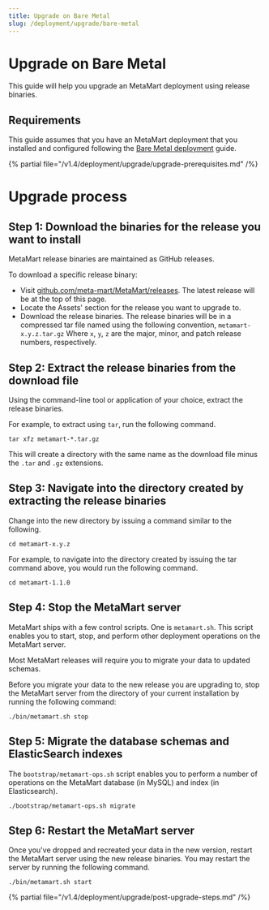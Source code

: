 ```yaml
---
title: Upgrade on Bare Metal
slug: /deployment/upgrade/bare-metal
---
```


# Upgrade on Bare Metal

This guide will help you upgrade an MetaMart deployment using release binaries.

## Requirements 

This guide assumes that you have an MetaMart deployment that you installed and configured following the
[Bare Metal deployment](/deployment/bare-metal) guide.

{% partial file="/v1.4/deployment/upgrade/upgrade-prerequisites.md" /%}

# Upgrade process

## Step 1: Download the binaries for the release you want to install

MetaMart release binaries are maintained as GitHub releases.

To download a specific release binary:

- Visit [github.com/meta-mart/MetaMart/releases](https://github.com/meta-mart/MetaMart/releases). The latest
  release will be at the top of this page. 
- Locate the Assets' section for the release you want to upgrade to. 
- Download the release binaries. The release binaries will be in a compressed tar file named using the following 
  convention, `metamart-x.y.z.tar.gz` Where `x`, `y`, `z` are the major, minor, and patch release numbers, respectively.

## Step 2: Extract the release binaries from the download file

Using the command-line tool or application of your choice, extract the release binaries. 

For example, to extract using `tar`, run the following command. 

```commandline
tar xfz metamart-*.tar.gz
```

This will create a directory with the same name as the download file minus the `.tar` and `.gz` extensions.

## Step 3: Navigate into the directory created by extracting the release binaries

Change into the new directory by issuing a command similar to the following.

```commandline
cd metamart-x.y.z
```

For example, to navigate into the directory created by issuing the tar command above, you would run the following
command.

```commandline
cd metamart-1.1.0
```

## Step 4: Stop the MetaMart server

MetaMart ships with a few control scripts. One is `metamart.sh`. This script enables you to start, stop, and
perform other deployment operations on the MetaMart server. 

Most MetaMart releases will require you to migrate your data to updated schemas. 

Before you migrate your data to the new release you are upgrading to, stop the MetaMart server from the
directory of your current installation by running the following command:

```commandline
./bin/metamart.sh stop
```

## Step 5: Migrate the database schemas and ElasticSearch indexes

The `bootstrap/metamart-ops.sh` script enables you to perform a number of operations on the MetaMart database (in
MySQL) and index (in Elasticsearch).

```commandline
./bootstrap/metamart-ops.sh migrate
```


## Step 6: Restart the MetaMart server

Once you've dropped and recreated your data in the new version, restart the MetaMart server using the new release
binaries. You may restart the server by running the following command.

```commandline
./bin/metamart.sh start
```

{% partial file="/v1.4/deployment/upgrade/post-upgrade-steps.md" /%}
